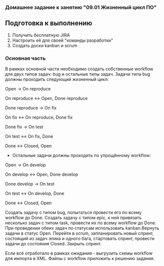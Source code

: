 ### Домашнее задание к занятию "09.01 Жизненный цикл ПО"

## Подготовка к выполнению

1. Получить бесплатную JIRA
2. Настроить её для своей "команды разработки"
3. Создать доски kanban и scrum

### Основная часть

В рамках основной части необходимо создать собственные workflow для двух типов задач: bug и остальные типы задач. Задачи типа bug должны проходить следующий жизненный цикл:

Open -> On reproduce

On reproduce <-> Open, Done reproduce

Done reproduce -> On fix

On fix <-> On reproduce, Done fix

Done fix -> On test

On test <-> On fix, Done

Done <-> Closed, Open

- Остальные задачи должны проходить по упрощённому workflow:

Open -> On develop

On develop <-> Open, Done develop

Done develop -> On test

On test <-> On develop, Done

Done <-> Closed, Open

Создать задачу с типом bug, попытаться провести его по всему workflow до Done. Создать задачу с типом epic, к ней привязать несколько задач с типом task, провести их по всему workflow до Done. 
При проведении обеих задач по статусам использовать kanban.Вернуть задачи в статус Open. Перейти в scrum, запланировать новый спринт, состоящий из задач эпика и одного бага, стартовать спринт, провести задачи до состояния Closed. 
Закрыть спринт.

Если всё отработало в рамках ожидания - выгрузить схемы workflow для импорта в XML. Файлы с workflow приложить к решению задания.

